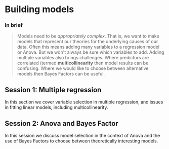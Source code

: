 # Building models

### In brief

> Models need to be _appropriately complex_. That is, we want to make models
> that represent our theories for the underlying causes of our data. Often this
> means adding many variables to a regression model or Anova. But we won't
> always be sure which variables to add. Adding multiple variables also brings
> challenges. Where predictors are correlated (termed **multicollinearity** then
> model results can be confusing. Where we would like to choose between
> alternative models then Bayes Factors can be useful.

<!-- Chris Berry to add XXX -->

## Session 1: Multiple regression

In this section we cover variable selection in multiple regression, and issues
in fitting linear models, including multicollinearity.

<!-- TBC Chris to add previous content -->

## Session 2: Anova and Bayes Factor

In this session we discuss model selection in the context of Anova and the use
of Bayes Factors to choose between theoretically interesting models.
